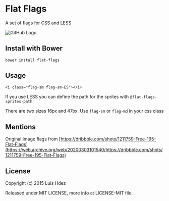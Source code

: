 Flat Flags
==========

A set of flags for CSS and LESS

![GitHub Logo](https://raw.githubusercontent.com/wobblecode/flat-flags/master/images/banners/flags-animated.gif)

## Install with Bower

    bower install flat-flags

## Usage

```css
<i class="flag-sm flag-sm-ES"></i>
```

If you use LESS you can define the path for the sprites with `@flat-flags-sprites-path`

There are two sizes 16px and 47px. Use `flag-sm` or `flag-md` in your css class

## Mentions

Original image flags from [https://dribbble.com/shots/1211759-Free-195-Flat-Flags](https://web.archive.org/web/20200303101540/https://dribbble.com/shots/1211759-Free-195-Flat-Flags)

## License

Copyright (c) 2015 Luis Hdez

Released under MIT LICENSE, more info at LICENSE-MIT file.
